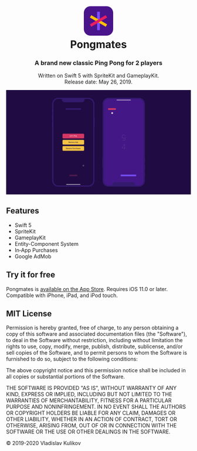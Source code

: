 <h1 align="center">
  <a href="https://apps.apple.com/app/id1461716135">
    <img width="80" src="https://github.com/1nd3e/Pongmates/raw/master/logo.png" alt="Pongmates">
  </a>
  <br>
  Pongmates
</h1>

<h3 align="center">A brand new classic Ping Pong for 2 players</h3>

<p align="center">
  Written on Swift 5 with SpriteKit and GameplayKit.<br>
  Release date: May 26, 2019.
</p>

![screenshot](https://github.com/1nd3e/Pongmates/raw/master/cover.png)

## Features

- Swift 5
- SpriteKit
- GameplayKit
- Entity-Component System
- In‑App Purchases
- Google AdMob

## Try it for free

Pongmates is [available on the App Store](https://apps.apple.com/app/id1461716135). Requires iOS 11.0 or later. Compatible with iPhone, iPad, and iPod touch.

## MIT License

Permission is hereby granted, free of charge, to any person obtaining a copy
of this software and associated documentation files (the "Software"), to deal
in the Software without restriction, including without limitation the rights
to use, copy, modify, merge, publish, distribute, sublicense, and/or sell
copies of the Software, and to permit persons to whom the Software is
furnished to do so, subject to the following conditions:

The above copyright notice and this permission notice shall be included in all
copies or substantial portions of the Software.

THE SOFTWARE IS PROVIDED "AS IS", WITHOUT WARRANTY OF ANY KIND, EXPRESS OR
IMPLIED, INCLUDING BUT NOT LIMITED TO THE WARRANTIES OF MERCHANTABILITY,
FITNESS FOR A PARTICULAR PURPOSE AND NONINFRINGEMENT. IN NO EVENT SHALL THE
AUTHORS OR COPYRIGHT HOLDERS BE LIABLE FOR ANY CLAIM, DAMAGES OR OTHER
LIABILITY, WHETHER IN AN ACTION OF CONTRACT, TORT OR OTHERWISE, ARISING FROM,
OUT OF OR IN CONNECTION WITH THE SOFTWARE OR THE USE OR OTHER DEALINGS IN THE
SOFTWARE.

© 2019-2020 Vladislav Kulikov
